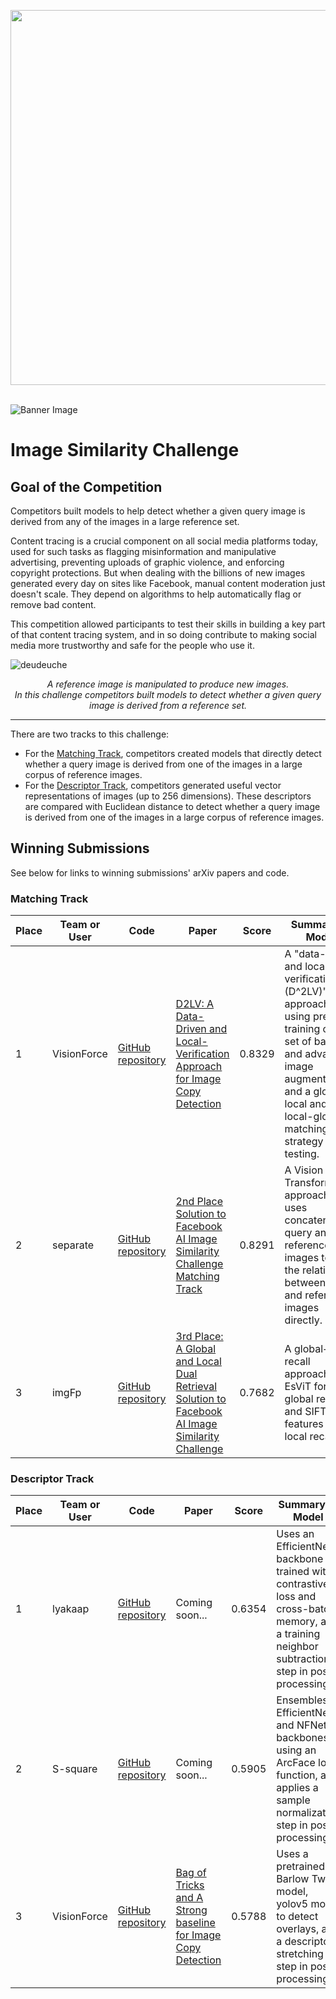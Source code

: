 [<img src='https://s3.amazonaws.com/drivendata-public-assets/logo-white-blue.png' width='600'>](https://www.drivendata.org/)
<br><br>

![Banner Image](https://s3.amazonaws.com/drivendata-public-assets/fb-isc-koala-banner.jpg)

# Image Similarity Challenge

## Goal of the Competition
Competitors built models to help detect whether a given query image is derived from any of the images in a large reference set.

Content tracing is a crucial component on all social media platforms today, used for such tasks as flagging misinformation and manipulative advertising, preventing uploads of graphic violence, and enforcing copyright protections. But when dealing with the billions of new images generated every day on sites like Facebook, manual content moderation just doesn't scale. They depend on algorithms to help automatically flag or remove bad content.

This competition allowed participants to test their skills in building a key part of that content tracing system, and in so doing contribute to making social media more trustworthy and safe for the people who use it.

![deudeuche](https://drivendata-public-assets.s3.amazonaws.com/fb-isc-deudeuche.jpg "deu deuche")


<p class="small" align="center"><i>A reference image is manipulated to produce new images. <br>In this challenge competitors built models to detect whether a given query image is derived from a reference set.</i></p>

***

There are two tracks to this challenge:

* For the [Matching Track](https://www.drivendata.org/competitions/84/competition-image-similarity-1-final/), competitors created models that directly detect whether a query image is derived from one of the images in a large corpus of reference images.
* For the [Descriptor Track](https://www.drivendata.org/competitions/85/competition-image-similarity-2-final/), competitors generated useful vector representations of images (up to 256 dimensions). These descriptors are compared with Euclidean distance to detect whether a query image is derived from one of the images in a large corpus of reference images.


## Winning Submissions

See below for links to winning submissions' arXiv papers and code.

### Matching Track

Place | Team or User | Code	| Paper | Score | Summary of Model
--- | --- | --- | --- | --- | ---
1   | VisionForce | [GitHub repository](https://github.com/WangWenhao0716/ISC-Track1-Submission) | [D2LV: A Data-Driven and Local-Verification Approach for Image Copy Detection](https://arxiv.org/abs/2111.07090) | 0.8329 | A "data-driven and local-verification (D^2LV)" approach using pre-training on a set of basic and advanced image augmentations, and a global-local and local-global matching strategy for testing.
2   | separate | [GitHub repository](https://github.com/seungkee/2nd-place-solution-to-Facebook-Image-Similarity-Matching-Track) | [2nd Place Solution to Facebook AI Image Similarity Challenge Matching Track](https://arxiv.org/abs/2111.09113) | 0.8291 | A Vision Transformer approach that uses concatenated query and reference images to learn the relationship between query and reference images directly.
3   | imgFp | [GitHub repository](https://github.com/sun-xl/ISC2021) | [3rd Place: A Global and Local Dual Retrieval Solution to Facebook AI Image Similarity Challenge](https://arxiv.org/abs/2112.02373) | 0.7682 | A global+local recall approach with EsViT for global recall and SIFT point features for local recall.

### Descriptor Track

Place | Team or User | Code	| Paper | Score | Summary of Model
--- | --- | ---  | --- | ---  | ---
1   | lyakaap | [GitHub repository](https://github.com/lyakaap/fbisc) | Coming soon...  | 0.6354 | Uses an EfficientNet backbone trained with contrastive loss and cross-batch memory, and a training neighbor subtraction step in post-processing.   
2   | S-square | [GitHub repository](https://github.com/socom20/facebook-image-similarity-challenge-2021) | Coming soon...  | 0.5905 | Ensembles EfficientNet and NFNet backbones using an ArcFace loss function, and applies a sample normalization step in post-processing.
3   | VisionForce | [GitHub repository](https://github.com/WangWenhao0716/ISC-Track2-Submission) | [Bag of Tricks and A Strong baseline for Image Copy Detection](https://arxiv.org/abs/2111.08004) | 0.5788 | Uses a pretrained Barlow Twins model, yolov5 model to detect overlays, and a descriptor stretching step in post-processing.
